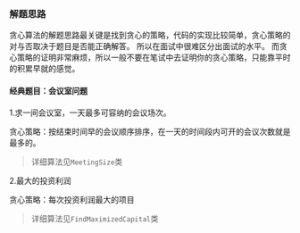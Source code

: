 ### 解题思路
贪心算法的解题思路最关键是找到贪心的策略，代码的实现比较简单，贪心策略的对与否取决于题目是否能正确解答。
所以在面试中很难区分出面试的水平。 而贪心策略的证明非常麻烦，所以一般不要在笔试中去证明你的贪心策略，只能靠平时的积累早就的感觉。

#### 经典题目：会议室问题

1.求一间会议室，一天最多可容纳的会议场次。

贪心策略：按结束时间早的会议顺序排序，在一天的时间段内可开的会议次数就是最多的。
> 详细算法见`MeetingSize`类

2.最大的投资利润

贪心策略：每次投资利润最大的项目
> 详细算法见`FindMaximizedCapital`类